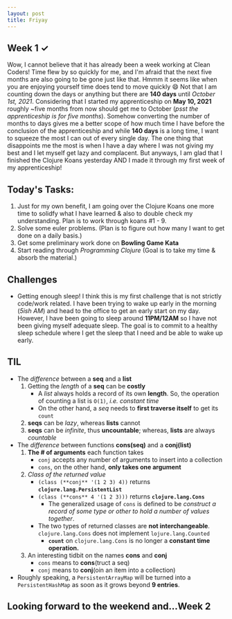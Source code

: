 ```yaml
---
layout: post
title: Friyay
---
```


## Week 1 <span>&#10003;</span>

Wow, I cannot believe that it has already been a week working at Clean Coders! Time flew by so quickly for me, and I'm afraid that the next five months are also going to be gone just like that. Hmmm it seems like when you are enjoying yourself time does tend to move quickly 😄 
Not that I am counting down the days or anything but there are **140 days** until _October 1st, 2021_. Considering that I started my apprenticeship on **May 10, 2021** roughly ~five months from now should get me to October (_psst the apprenticeship is for five months_). 
Somehow converting the number of months to days gives me a better scope of how much time I have before the conclusion of the apprenticeship and while **140 days** is a long time, I want to squeeze the most I can out of every single day. 
The one thing that disappoints me the most is when I have a day where I was not giving my best and I let myself get lazy and complacent. But anyways, I am glad that I finished the Clojure Koans yesterday AND I made it through my first week of my apprenticeship!


## Today's Tasks:

1. Just for my own benefit, I am going over the Clojure Koans one more time to solidfy what I have learned & also to double check my understanding.  Plan is to work through koans #1 - 9. 
2. Solve some euler problems. (Plan is to figure out how many I want to get done on a daily basis.) 
3. Get some preliminary work done on **Bowling Game Kata**
4. Start reading through _Programming Clojure_ (Goal is to take my time & absorb the material.) 

## Challenges 

- Getting enough sleep! I think this is my first challenge that is not strictly code/work related. I have been trying to wake up early in the morning (_5ish AM_) and head to the office to get an early start on my day. However, I have been going to sleep around **11PM/12AM** so I have not been giving myself adequate sleep. The goal is to commit to a healthy sleep schedule where I get the sleep that I need and be able to wake up early. 

## TIL

- The _difference_ between a **seq** and a **list**
    1. Getting the _length_ of a **seq** can be **costly**
        - A *list* always holds a record of its own **length**. So, the operation of counting a list is `O(1)`, _i.e. constant time_
        - On the other hand, a _seq_ needs to **first traverse itself** to get its `count`
    2. **seqs** can be _lazy_, whereas **lists** cannot
    3. **seqs** can be _infinite_, thus **uncountable**; whereas, **lists** are always _countable_
- The _difference_ between functions **cons(seq)** and a **conj(list)**
    1. **The # of arguments** each function takes 
        - `conj` accepts any number of arguments to insert into a collection 
        - `cons`, on the other hand, **only takes one argument**
    2. _Class of the returned value_
        - `(class (**conj** '(1 2 3) 4))` returns **`clojure.lang.PersistentList`**
        - `(class (**cons** 4 '(1 2 3)))` returns **`clojure.lang.Cons`**
            - The generalized usage of `cons` is defined to be *construct a record of some type or other to hold a number of values together*. 
        - The two types of returned classes are **not interchangeable**. `clojure.lang.Cons` does not implement `lojure.lang.Counted` 
            - **`count`** on `clojure.lang.Cons` is no longer a **constant time operation.**
    3. An interesting tidbit on the names **cons** and **conj**
        - `cons` means to **cons**(truct a seq)
        - `conj` means to **conj**(oin an item into a collection) 
- Roughly speaking, a `PersistentArrayMap` will be turned into a `PersistentHashMap` as soon as it grows beyond **9 entries**. 


## Looking forward to the weekend and...Week 2

